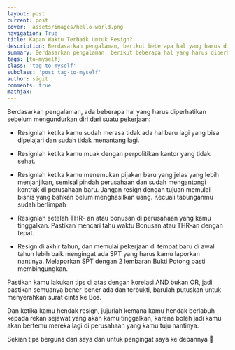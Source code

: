 ```yaml
---
layout: post
current: post
cover:  assets/images/hello-world.png
navigation: True
title: Kapan Waktu Terbaik Untuk Resign?
description: Berdasarkan pengalaman, berikut beberapa hal yang harus diperhatikan sebelum mengundurkan diri dari suatu pekerjaan.
summary: Berdasarkan pengalaman, berikut beberapa hal yang harus diperhatikan sebelum mengundurkan diri dari suatu pekerjaan.
tags: [to-myself]
class: 'tag-to-myself'
subclass: 'post tag-to-myself'
author: sigit
comments: true
mathjax:
---
```


Berdasarkan pengalaman, ada beberapa hal yang harus diperhatikan sebelum mengundurkan diri dari suatu pekerjaan:

* Resignlah ketika kamu sudah merasa tidak ada hal baru lagi yang bisa dipelajari dan sudah tidak menantang lagi.

* Resignlah ketika kamu muak dengan perpolitikan kantor yang tidak sehat.

* Resignlah ketika kamu menemukan pijakan baru yang jelas yang lebih menjanjikan, semisal pindah perusahaan dan sudah mengantongi kontrak di perusahaan baru. Jangan resign dengan tujuan memulai bisnis yang bahkan belum menghasilkan uang. Kecuali tabunganmu sudah berlimpah

* Resignlah setelah THR- an atau bonusan di perusahaan yang kamu tinggalkan. Pastikan mencari tahu waktu Bonusan atau THR-an dengan tepat.

* Resign di akhir tahun, dan memulai pekerjaan di tempat baru di awal tahun lebih baik mengingat ada SPT yang harus kamu laporkan nantinya. Melaporkan SPT dengan 2 lembaran Bukti Potong pasti membingungkan.

Pastikan kamu lakukan tips di atas dengan korelasi AND bukan OR, jadi pastikan semuanya bener-bener ada dan terbukti, barulah putuskan untuk menyerahkan surat cinta ke Bos.

Dan ketika kamu hendak resign, jujurlah kemana kamu hendak berlabuh kepada rekan sejawat yang akan kamu tinggalkan, karena boleh jadi kamu akan bertemu mereka lagi di perusahaan yang kamu tuju nantinya.

Sekian tips berguna dari saya dan untuk pengingat saya ke depannya 🙂
